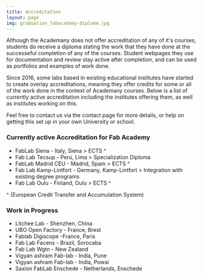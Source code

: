 ```yaml
---
title: Accreditation
layout: page
img: graduation_fabacademy-diplome.jpg
---
```


Although the Academany does not offer accreditation of any of it's courses, students do receive a diploma stating the work that they have done at the successeful completion of any of the courses. Student webpages they use for documentation and review stay active after completion, and can be used as portfolios and examples of work done.

Since 2016, some labs based in existing educational institutes have started to create overlay accreditations, meaning they offer credits for some or all of the work done in the context of Academany courses. Below is a list of currently active accreditation including the institutes offering them, as well as institutes working on this.

Feel free to contact us via the contact page for more details, or help on getting this set up in your own University or school.

### Currently active Accreditation for Fab Academy

* FabLab Siena	- Italy, Siena > ECTS ^
* Fab Lab Tecsup - 	Perú, Lima > Specialization Diploma
* FabLab Madrid CEU	- Madrid, Spain > ECTS ^
* Fab Lab Kamp-Lintfort	- Germany, Kamp-Lintfort > Integration with existing degree programs
* Fab Lab Oulu -	Finland, Oulu > ECTS ^  

 ^ (European Credit Transfer and Accumulation System)

### Work in Progress

* Litchee Lab	- Shenzhen, China
* UBO Open Factory - France, Brest
* Fablab Digiscope -France, Paris
* Fab Lab Facens	- Brazil, Sorocaba
* Fab Lab Wgtn	- New Zealand
* Vigyan ashram Fab-lab	- India, Pune
* Vigyan ashram Fab-lab	- India, Powai
* Saxion FabLab Enschede	- Netherlands, Enschede
